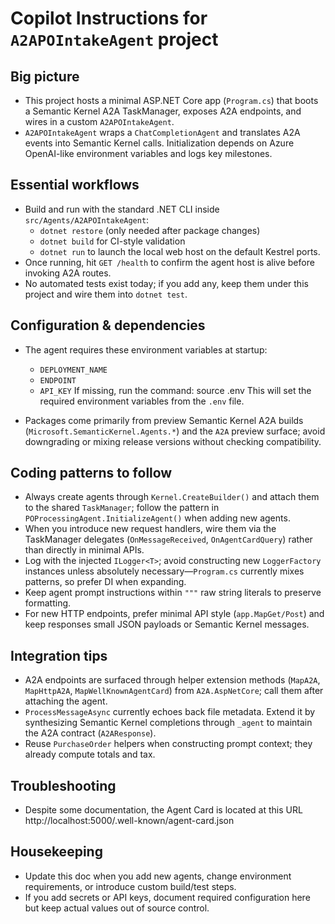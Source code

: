 # Copilot Instructions for `A2APOIntakeAgent` project

## Big picture
- This project hosts a minimal ASP.NET Core app (`Program.cs`) that boots a Semantic Kernel A2A TaskManager, exposes A2A endpoints, and wires in a custom `A2APOIntakeAgent`.
- `A2APOIntakeAgent` wraps a `ChatCompletionAgent` and translates A2A events into Semantic Kernel calls. Initialization depends on Azure OpenAI-like environment variables and logs key milestones.

## Essential workflows
- Build and run with the standard .NET CLI inside `src/Agents/A2APOIntakeAgent`:
  - `dotnet restore` (only needed after package changes)
  - `dotnet build` for CI-style validation
  - `dotnet run` to launch the local web host on the default Kestrel ports.
- Once running, hit `GET /health` to confirm the agent host is alive before invoking A2A routes.
- No automated tests exist today; if you add any, keep them under this project and wire them into `dotnet test`.

## Configuration & dependencies
- The agent requires these environment variables at startup:
  - `DEPLOYMENT_NAME`
  - `ENDPOINT`
  - `API_KEY`
If missing, run the command: source .env
This will set the required environment variables from the `.env` file.

- Packages come primarily from preview Semantic Kernel A2A builds (`Microsoft.SemanticKernel.Agents.*`) and the `A2A` preview surface; avoid downgrading or mixing release versions without checking compatibility.

## Coding patterns to follow
- Always create agents through `Kernel.CreateBuilder()` and attach them to the shared `TaskManager`; follow the pattern in `POProcessingAgent.InitializeAgent()` when adding new agents.
- When you introduce new request handlers, wire them via the TaskManager delegates (`OnMessageReceived`, `OnAgentCardQuery`) rather than directly in minimal APIs.
- Log with the injected `ILogger<T>`; avoid constructing new `LoggerFactory` instances unless absolutely necessary—`Program.cs` currently mixes patterns, so prefer DI when expanding.
- Keep agent prompt instructions within `"""` raw string literals to preserve formatting.
- For new HTTP endpoints, prefer minimal API style (`app.MapGet/Post`) and keep responses small JSON payloads or Semantic Kernel messages.

## Integration tips
- A2A endpoints are surfaced through helper extension methods (`MapA2A`, `MapHttpA2A`, `MapWellKnownAgentCard`) from `A2A.AspNetCore`; call them after attaching the agent.
- `ProcessMessageAsync` currently echoes back file metadata. Extend it by synthesizing Semantic Kernel completions through `_agent` to maintain the A2A contract (`A2AResponse`).
- Reuse `PurchaseOrder` helpers when constructing prompt context; they already compute totals and tax.

## Troubleshooting
- Despite some documentation, the Agent Card is located at this URL http://localhost:5000/.well-known/agent-card.json

## Housekeeping
- Update this doc when you add new agents, change environment requirements, or introduce custom build/test steps.
- If you add secrets or API keys, document required configuration here but keep actual values out of source control.
